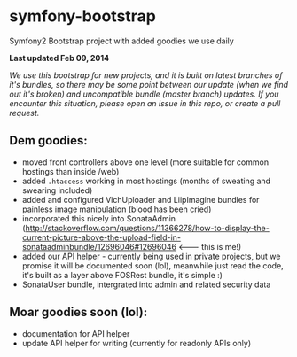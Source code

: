 symfony-bootstrap
=================

Symfony2 Bootstrap project with added goodies we use daily

**Last updated Feb 09, 2014**

*We use this bootstrap for new projects, and it is built on latest branches of it's bundles, so there may be some point between our update (when we find out it's broken) and uncompatible bundle (master branch) updates. If you encounter this situation, please open an issue in this repo, or create a pull request.*

Dem goodies:
-----------

* moved front controllers above one level (more suitable for common hostings than inside /web)
* added `.htaccess` working in most hostings (months of sweating and swearing included)
* added and configured VichUploader and LiipImagine bundles for painless image manipulation (blood has been cried)
* incorporated this nicely into SonataAdmin (http://stackoverflow.com/questions/11366278/how-to-display-the-current-picture-above-the-upload-field-in-sonataadminbundle/12696046#12696046 <--- this is me!)
* added our API helper - currently being used in private projects, but we promise it will be documented soon (lol), meanwhile just read the code, it's built as a layer above FOSRest bundle, it's simple :)
* SonataUser bundle, intergrated into admin and related security data


Moar goodies soon (lol):
-----------------

* documentation for API helper
* update API helper for writing (currently for readonly APIs only)
